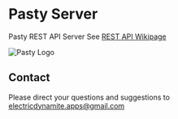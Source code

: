 Pasty Server
============

Pasty REST API Server
See [REST API Wikipage](https://github.com/ElectricDynamite/pasty-server/wiki/REST-API)

![Pasty Logo](http://pastyapp.org/images/Pasty_256x256.png)

Contact
-------
Please direct your questions and suggestions to electricdynamite.apps@gmail.com

